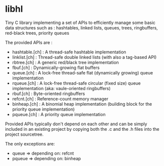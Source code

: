 libhl
=====

Tiny C library implementing a set of APIs to efficiently manage some basic data structures
such as : hashtables, linked lists, queues, trees, ringbuffers, red-black trees, priority queues

The provided APIs are :

- hashtable.[ch]  :  A thread-safe hashtable implementation
- linklist.[ch]   :  Thread-safe double linked lists (with also a tag-based API)
- rbtree.[ch]     :  A generic red/black tree implementation
- fbuf.[ch]       :  Dynamically-growing flat buffers
- queue.[ch]      :  A lock-free thread-safe flat (dynamically growing) queue implementation
- rqueue.[ch]     :  A lock-free thread-safe circular (fixed size) queue implementation (aka: vaule-oriented ringbuffers)
- rbuf.[ch]       :  Byte-oriented ringbuffers
- refcnt.[ch]     :  Reference-count memory manager
- binheap.[ch]    :  A binomial heap implementation (building block for the priority queue implementation)
- pqueue.[ch]     :  A priority queue implementation

Provided APIs typically don't depend on each other and can be simply included in an existing project by 
copying both the .c and the .h files into the project sourcetree.

The only exceptions are:

- queue => depending on: refcnt
- pqueue => depending on: binheap
